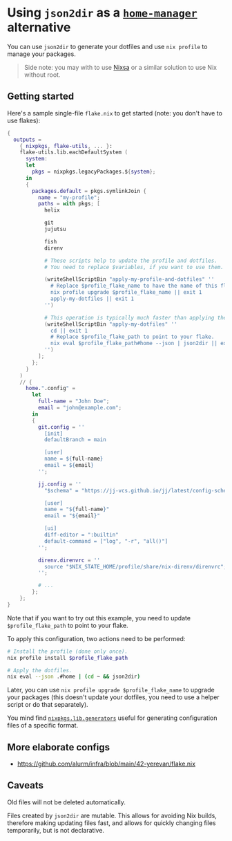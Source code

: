 # Using `json2dir` as a [`home-manager`](https://github.com/nix-community/home-manager) alternative

You can use `json2dir` to generate your dotfiles and use `nix profile` to manage your packages.

> Side note: you may with to use [Nixsa](https://github.com/noamraph/nixsa) or a similar solution to use Nix without root.

## Getting started

Here's a sample single-file `flake.nix` to get started (note: you don't have to use flakes):

```nix
{
  outputs =
    { nixpkgs, flake-utils, ... }:
    flake-utils.lib.eachDefaultSystem (
      system:
      let
        pkgs = nixpkgs.legacyPackages.${system};
      in
      {
        packages.default = pkgs.symlinkJoin {
          name = "my-profile";
          paths = with pkgs; [
            helix

            git
            jujutsu

            fish
            direnv

            # These scripts help to update the profile and dotfiles.
            # You need to replace $variables, if you want to use them.

            (writeShellScriptBin "apply-my-profile-and-dotfiles" ''
              # Replace $profile_flake_name to have the name of this flake.
              nix profile upgrade $profile_flake_name || exit 1
              apply-my-dotfiles || exit 1
            '')

            # This operation is typically much faster than applying the profile.
            (writeShellScriptBin "apply-my-dotfiles" ''
              cd || exit 1
              # Replace $profile_flake_path to point to your flake.
              nix eval $profile_flake_path#home --json | json2dir || exit 1
            '')
          ];
        };
      }
    )
    // {
      home.".config" =
        let
          full-name = "John Doe";
          email = "john@example.com";
        in
        {
          git.config = ''
            [init]
            defaultBranch = main

            [user]
            name = ${full-name}
            email = ${email}
          '';

          jj.config = ''
            "$schema" = "https://jj-vcs.github.io/jj/latest/config-schema.json";

            [user]
            name = "${full-name}"
            email = "${email}"

            [ui]
            diff-editor = ":builtin"
            default-command = ["log", "-r", "all()"]
          '';

          direnv.direnvrc = ''
            source "$NIX_STATE_HOME/profile/share/nix-direnv/direnvrc";
          '';

          # ...
        };
    };
}
```

Note that if you want to try out this example, you need to update `$profile_flake_path` to point to your flake.

To apply this configuration, two actions need to be performed:

```sh
# Install the profile (done only once).
nix profile install $profile_flake_path

# Apply the dotfiles.
nix eval --json .#home | (cd ~ && json2dir)
```

Later, you can use `nix profile upgrade $profile_flake_name` to upgrade your packages (this doesn't update your dotfiles, you need to use a helper script or do that separately).

You mind find [`nixpkgs.lib.generators`](https://nixos.org/manual/nixpkgs/stable/#sec-generators) useful for generating configuration files of a specific format.

## More elaborate configs

- https://github.com/alurm/infra/blob/main/42-yerevan/flake.nix

## Caveats

Old files will not be deleted automatically.

Files created by `json2dir` are mutable. This allows for avoiding Nix builds, therefore making updating files fast, and allows for quickly changing files temporarily, but is not declarative.
